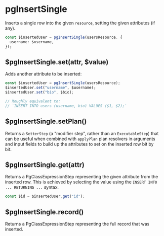 # pgInsertSingle

Inserts a single row into the given `resource`, setting the given attributes (if any).

```ts
const $insertedUser = pgInsertSingle(usersResource, {
  username: $username,
});
```

## $pgInsertSingle.set(attr, $value)

Adds another attribute to be inserted:

```ts
const $insertedUser = pgInsertSingle(usersResource);
$insertedUser.set("username", $username);
$insertedUser.set("bio", $bio);

// Roughly equivalent to:
// `INSERT INTO users (username, bio) VALUES ($1, $2);`
```

## $pgInsertSingle.setPlan()

Returns a `SetterStep` (a "modifier step", rather than an `ExecutableStep`)
that can be useful when combined with `applyPlan` plan resolvers in arguments
and input fields to build up the attributes to set on the inserted row bit by
bit.

## $pgInsertSingle.get(attr)

Returns a PgClassExpressionStep representing the given attribute from the
inserted row. This is achieved by selecting the value using the
`INSERT INTO ... RETURNING ...` syntax.

```ts
const $id = $insertedUser.get("id");
```

## $pgInsertSingle.record()

Returns a PgClassExpressionStep representing the full record that was inserted.

